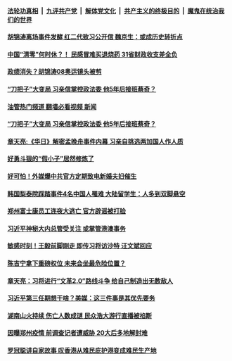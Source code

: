 ####  [法轮功真相](../../../../basic/blob/master/README.md?t=10312031) &nbsp;|&nbsp; [九评共产党](../../../../9ping.md/blob/master/README.md?t=10312031) &nbsp;|&nbsp; [解体党文化](../../../../jtdwh.md/blob/master/README.md?t=10312031)  &nbsp;|&nbsp; [共产主义的终极目的](../../../../gczydzjmd.md/blob/master/README.md?t=10312031) &nbsp;|&nbsp; [魔鬼在统治我们的世界](../../../../mgztzwmdsj.md/blob/master/README.md?t=10312031) 

#### [胡锦涛离场事件发酵 红二代致习公开信 魏京生：或成历史转折点](../pages/soh5/667035.md?t=10312031) 
#### [中国“清零”何时休？！ 民感冒难买退烧药 31省财政收支差全负](../pages/soh5/666984.md?t=10312031) 
#### [政绩消失？胡锦涛08奥运镜头被剪](../pages/soh5/666954.md?t=10312031) 
#### [“刀把子”大变局 习亲信掌控政法委 他5年后接班蔡奇？](../pages/soh5/666930.md?t=10312031) 
#### [油管热门频道 翻墙必看视频 新闻](http://209.250.226.216:81/youtube.html?10312031)
#### [“刀把子”大变局 习亲信掌控政法委 他5年后接班蔡奇？](../pages/soh5/666930.md?t=10312031) 
#### [章天亮:《华日》解密孟晚舟事件内幕 习亲自挑选两加国人作人质](../pages/soh5/666909.md?t=10312031) 
#### [好勇斗狠的“假小子”居然修炼了](../pages/soh5/666906.md?t=10312031) 
#### [好可怕！外媒爆中共官方定期致电新婚夫妇催生](../pages/soh5/666897.md?t=10312031) 
#### [韩国梨泰院踩踏事件4名中国人罹难 大陆留学生：人多到双脚悬空](../pages/soh5/666885.md?t=10312031) 
#### [郑州富士康员工连夜大逃亡 官方辟谣被打脸](../pages/soh5/666795.md?t=10312031) 
#### [习近平神秘大内总管受关注 或掌管港澳事务](../pages/soh5/666792.md?t=10312031) 
#### [敏感时刻！王毅前脚刚走 即传习将访沙特 汪文斌回应](../pages/soh5/666732.md?t=10312031) 
#### [陈吉宁拿下重磅权位 未来会坐最危险位置？](../pages/soh5/666681.md?t=10312031) 
#### [章天亮：习将进行“文革2.0”路线斗争 给自己制造出无数敌人](../pages/soh5/666705.md?t=10312031) 
#### [习近平第三任期想干啥？美媒：这三件事是其优先要务](../pages/soh5/666699.md?t=10312031) 
#### [湖南山火持续 伤亡人数成谜 民众浩大游行直播被掐断](../pages/soh5/666678.md?t=10312031) 
#### [因曝郑州疫情 前调查记者遭威胁 20大后多地解封难](../pages/soh5/666675.md?t=10312031) 
#### [罗冠聪讲自家故事 叹香港从难民庇护港变成难民生产地](../pages/soh5/666672.md?t=10312031) 
<img src='http://gfw-breaker.win/goodnews/indexes/soh5.md' width='0px' height='0px'/>

